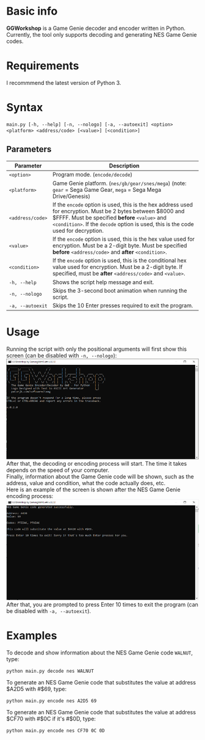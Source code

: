 # Basic info
**GGWorkshop** is a Game Genie decoder and encoder written in Python.  
Currently, the tool only supports decoding and generating NES Game Genie codes.

# Requirements
I recommmend the latest version of Python 3.

# Syntax
```
main.py [-h, --help] [-n, --nologo] [-a, --autoexit] <option> <platform> <address/code> [<value>] [<condition>]
```
## Parameters
| Parameter | Description |
|--|--|
| `<option>` | Program mode. (`encode/decode`) |
| `<platform>` | Game Genie platform. (`nes/gb/gear/snes/mega`) (note: `gear` = Sega Game Gear, `mega` = Sega Mega Drive/Genesis)
| `<address/code>` | If the `encode` option is used, this is the hex address used for encryption. Must be 2 bytes between $8000 and $FFFF. Must be specified **before** `<value>` and `<condition>`. If the `decode` option is used, this is the code used for decryption. |
| `<value>` | If the `encode` option is used, this is the hex value used for encryption. Must be a 2-digit byte. Must be specified **before** `<address/code>` and **after** `<condition>`. |
| `<condition>` | If the `encode` option is used, this is the conditional hex value used for encryption. Must be a 2-digit byte. If specified, must be **after** `<address/code>` and `<value>`. |
| `-h, --help` | Shows the script help message and exit. |
| `-n, --nologo` | Skips the 3-second boot animation when running the script. |
| `-a, --autoexit` | Skips the 10 Enter presses required to exit the program. |

# Usage
Running the script with only the positional arguments will first show this screen (can be disabled with `-n, --nologo`):
![The GGWorkshop boot screen.](https://github.com/gamingwithevets/ggworkshop/raw/main/images/startup.png)
After that, the decoding or encoding process will start. The time it takes depends on the speed of your computer.  
Finally, information about the Game Genie code will be shown, such as the address, value and condition, what the code actually does, etc.  
Here is an example of the screen is shown after the NES Game Genie encoding process:
![GGWorkshop after the NES Game Genie encoding process has completed.](https://github.com/gamingwithevets/ggworkshop/raw/main/images/encode.png)
After that, you are prompted to press Enter 10 times to exit the program (can be disabled with `-a, --autoexit`).

# Examples
To decode and show information about the NES Game Genie code `WALNUT`, type:
```
python main.py decode nes WALNUT
```
To generate an NES Game Genie code that substitutes the value at address $A2D5 with #$69, type:
```
python main.py encode nes A2D5 69
```
To generate an NES Game Genie code that substitutes the value at address $CF70 with #$0C if it's #$0D, type:
```
python main.py encode nes CF70 0C 0D
```
